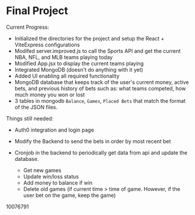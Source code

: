 # Final Project

Current Progress:
- Initialized the directories for the project and setup the React + ViteExpress configurations
- Modifed server.improved.js to call the Sports API and get the current NBA, NFL, and MLB teams playing today
- Modified App.jsx to display the current teams playing
- Integrated MongoDB (doesn't do anything with it yet)
- Added UI enabling all required functionality
- MongoDB database that keeps track of the user's current money, active bets, and previous history of bets such as: what teams competed, how much money you won or lost
- 3 tables in mongodb `Balance`, `Games`, `Placed Bets` that match the format of the JSON files.


Things still needed:
- Auth0 integration and login page
- Modify the Backend to send the bets in order by most recent bet

- Cronjob in the backend to periodically get data from api and update the database.
    - Get new games
    - Update win/loss status
    - Add money to balance if win
    - Delete old games (if current time > time of game. However, if the user bet on the game, keep the game)


10076791